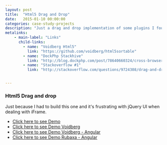 ```yaml
---
layout: post
title:  "Html5 Drag and Drop"
date:   2015-01-10 00:00:00
categories: case-study-projects
description: "Just a drag and drop implementation of some plugins I found. All Html5 Stuff."
metalinks:
    - main-label: "Links"
      child-links:
        - name: "Voidberg Html5"
          link: "https://github.com/voidberg/html5sortable"
        - name: "DockPhp Stackhive"
          link: "http://blog.dockphp.com/post/78640660324/cross-browser-drag-and-drop-interface-development"
        - name: "Stackoverflow #1"
          link: "http://stackoverflow.com/questions/9724308/drag-and-drop-cross-frames-use-html5/22217896?noredirect=1#comment46129790_22217896"


---
```


### Html5 Drag and drop

Just because I had to build this one and it's frustrating with jQuery UI when
dealing with iFrame.

* [Click here to see Demo](/html5-dnd.html)
* [Click here to see Demo Voidberg](/html5-voidberg.html)
* [Click here to see Demo Voidberg - Angular](/html5-voidberg-angular.html)
* [Click here to see Demo Rubaxa - Angular](/html5-ng-rubaxa.html)


